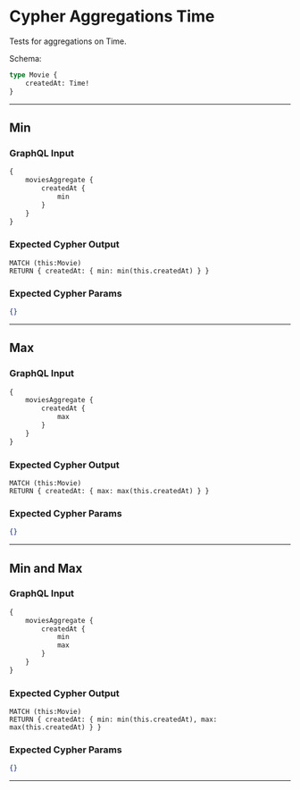 # Cypher Aggregations Time

Tests for aggregations on Time.

Schema:

```graphql
type Movie {
    createdAt: Time!
}
```

---

## Min

### GraphQL Input

```graphql
{
    moviesAggregate {
        createdAt {
            min
        }
    }
}
```

### Expected Cypher Output

```cypher
MATCH (this:Movie)
RETURN { createdAt: { min: min(this.createdAt) } }
```

### Expected Cypher Params

```json
{}
```

---

## Max

### GraphQL Input

```graphql
{
    moviesAggregate {
        createdAt {
            max
        }
    }
}
```

### Expected Cypher Output

```cypher
MATCH (this:Movie)
RETURN { createdAt: { max: max(this.createdAt) } }
```

### Expected Cypher Params

```json
{}
```

---

## Min and Max

### GraphQL Input

```graphql
{
    moviesAggregate {
        createdAt {
            min
            max
        }
    }
}
```

### Expected Cypher Output

```cypher
MATCH (this:Movie)
RETURN { createdAt: { min: min(this.createdAt), max: max(this.createdAt) } }
```

### Expected Cypher Params

```json
{}
```

---

